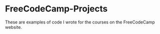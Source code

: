 # FreeCodeCamp-Projects
These are examples of code I wrote for the courses on the FreeCodeCamp website.
